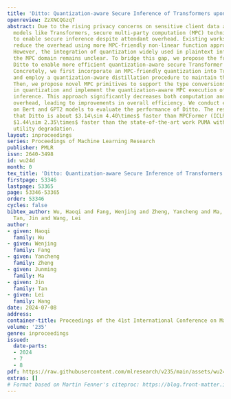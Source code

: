 ```yaml
---
title: 'Ditto: Quantization-aware Secure Inference of Transformers upon MPC'
openreview: ZzXNCQGzqT
abstract: Due to the rising privacy concerns on sensitive client data and trained
  models like Transformers, secure multi-party computation (MPC) techniques are employed
  to enable secure inference despite attendant overhead. Existing works attempt to
  reduce the overhead using more MPC-friendly non-linear function approximations.
  However, the integration of quantization widely used in plaintext inference into
  the MPC domain remains unclear. To bridge this gap, we propose the framework named
  Ditto to enable more efficient quantization-aware secure Transformer inference.
  Concretely, we first incorporate an MPC-friendly quantization into Transformer inference
  and employ a quantization-aware distillation procedure to maintain the model utility.
  Then, we propose novel MPC primitives to support the type conversions that are essential
  in quantization and implement the quantization-aware MPC execution of secure quantized
  inference. This approach significantly decreases both computation and communication
  overhead, leading to improvements in overall efficiency. We conduct extensive experiments
  on Bert and GPT2 models to evaluate the performance of Ditto. The results demonstrate
  that Ditto is about $3.14\sim 4.40\times$ faster than MPCFormer (ICLR 2023) and
  $1.44\sim 2.35\times$ faster than the state-of-the-art work PUMA with negligible
  utility degradation.
layout: inproceedings
series: Proceedings of Machine Learning Research
publisher: PMLR
issn: 2640-3498
id: wu24d
month: 0
tex_title: 'Ditto: Quantization-aware Secure Inference of Transformers upon {MPC}'
firstpage: 53346
lastpage: 53365
page: 53346-53365
order: 53346
cycles: false
bibtex_author: Wu, Haoqi and Fang, Wenjing and Zheng, Yancheng and Ma, Junming and
  Tan, Jin and Wang, Lei
author:
- given: Haoqi
  family: Wu
- given: Wenjing
  family: Fang
- given: Yancheng
  family: Zheng
- given: Junming
  family: Ma
- given: Jin
  family: Tan
- given: Lei
  family: Wang
date: 2024-07-08
address:
container-title: Proceedings of the 41st International Conference on Machine Learning
volume: '235'
genre: inproceedings
issued:
  date-parts:
  - 2024
  - 7
  - 8
pdf: https://raw.githubusercontent.com/mlresearch/v235/main/assets/wu24d/wu24d.pdf
extras: []
# Format based on Martin Fenner's citeproc: https://blog.front-matter.io/posts/citeproc-yaml-for-bibliographies/
---
```

